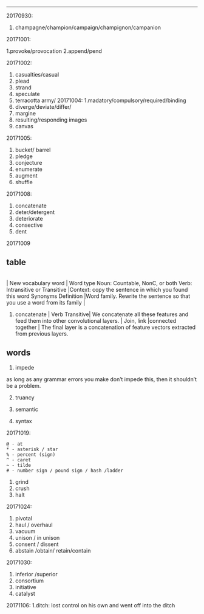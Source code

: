 ---------------------
20170930:
1. champagne/champion/campaign/champignon/campanion


20171001:

1.provoke/provocation
2.append/pend

20171002:
1. casualties/casual
2. plead
3. strand
4. speculate
5. terracotta army/
20171004:
1.madatory/compulsory/required/binding
2. diverge/deviate/differ/
3. margine
4. resulting/responding images
5. canvas

20171005:
1. bucket/ barrel
2. pledge
3. conjecture 
4. enumerate
5. augment
6. shuffle

20171008:
1. concatenate
2. deter/detergent
3. deteriorate
4. consective
5. dent

20171009
## table
|                      |              |                  |                   |
|----------------------|--------------|------------------|------------------|

| New vocabulary word |	Word type	Noun: Countable, NonC, or both
Verb: Intransitive or Transitive	|Context: copy the sentence in which you found this word	Synonyms	Definition	|Word family. Rewrite the sentence so that you use a word from its family |
1. concatenate |	Verb	Transitive|	We concatenate all these features and feed them into other convolutional layers.	| Join, link	|connected together	| The final layer is a concatenation of feature vectors extracted from previous layers.

## words
1. impede

as long as any grammar errors you make don’t impede this, then it shouldn’t be a problem.

2. truancy 

3. semantic
4. syntax

20171019:

```
@ - at
* - asterisk / star 
% - percent (sign) 
^ - caret 
~ - tilde 
# - number sign / pound sign / hash /ladder 
```
1. grind
2. crush
3. halt

20171024:
1. pivotal
2. haul / overhaul
3. vacuum
4. unison / in unison
5. consent / dissent
6. abstain /obtain/ retain/contain

20171030:
1. inferior /superior
2. consortium 
3. initiative
4. catalyst

20171106:
1.ditch: lost control on his own and went off into the ditch

